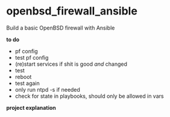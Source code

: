 # openbsd_firewall_ansible
Build a basic OpenBSD firewall with Ansible

**to do**
* pf config
* test pf config
* (re)start services if shit is good _and_ changed
* test
* reboot
* test again
* only run ntpd -s if needed
* check for state in playbooks, should only be allowed in vars

**project explanation**

